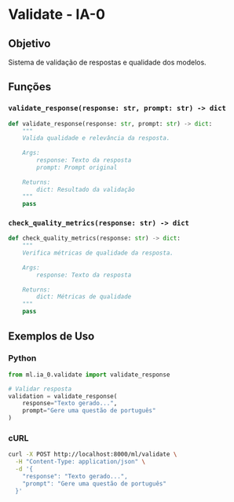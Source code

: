 # Validate - IA-0

## Objetivo
Sistema de validação de respostas e qualidade dos modelos.

## Funções

### `validate_response(response: str, prompt: str) -> dict`
```python
def validate_response(response: str, prompt: str) -> dict:
    """
    Valida qualidade e relevância da resposta.
    
    Args:
        response: Texto da resposta
        prompt: Prompt original
    
    Returns:
        dict: Resultado da validação
    """
    pass
```

### `check_quality_metrics(response: str) -> dict`
```python
def check_quality_metrics(response: str) -> dict:
    """
    Verifica métricas de qualidade da resposta.
    
    Args:
        response: Texto da resposta
    
    Returns:
        dict: Métricas de qualidade
    """
    pass
```

## Exemplos de Uso

### Python
```python
from ml.ia_0.validate import validate_response

# Validar resposta
validation = validate_response(
    response="Texto gerado...",
    prompt="Gere uma questão de português"
)
```

### cURL
```bash
curl -X POST http://localhost:8000/ml/validate \
  -H "Content-Type: application/json" \
  -d '{
    "response": "Texto gerado...",
    "prompt": "Gere uma questão de português"
  }'
```
